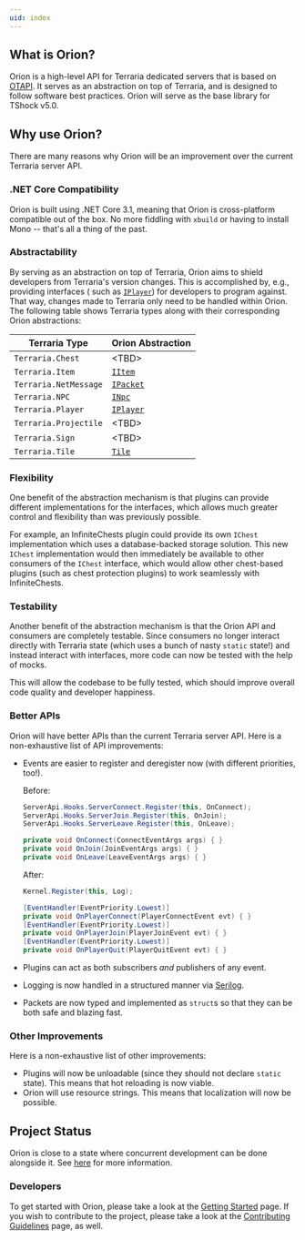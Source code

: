 ```yaml
---
uid: index
---
```


## What is Orion?

Orion is a high-level API for Terraria dedicated servers that is based on [OTAPI](https://github.com/DeathCradle/Open-Terraria-API/). It serves as an abstraction on top of Terraria, and is designed to follow software best practices. Orion will serve as the base library for TShock v5.0.

## Why use Orion?

There are many reasons why Orion will be an improvement over the current Terraria server API.

### .NET Core Compatibility

Orion is built using .NET Core 3.1, meaning that Orion is cross-platform compatible out of the box. No more fiddling with `xbuild` or having to install Mono -- that's all a thing of the past.

### Abstractability

By serving as an abstraction on top of Terraria, Orion aims to shield developers from Terraria's version changes. This is accomplished by, e.g., providing interfaces ( such as [`IPlayer`](http://pryaxis.github.io/orion/api/Orion.Players.IPlayer.html)) for developers to program against. That way, changes made to Terraria only need to be handled within Orion. The following table shows Terraria types along with their corresponding Orion abstractions:

| Terraria Type | Orion Abstraction |
|---------------|-------------------|
| `Terraria.Chest` | &lt;TBD&gt; |
| `Terraria.Item` | [`IItem`](https://pryaxis.github.io/orion/api/Orion.Items.IItem.html) |
| `Terraria.NetMessage` | [`IPacket`](https://pryaxis.github.io/orion/api/Orion.Packets.IPacket.html) |
| `Terraria.NPC` | [`INpc`](https://pryaxis.github.io/orion/api/Orion.Npcs.INpc.html) |
| `Terraria.Player` | [`IPlayer`](https://pryaxis.github.io/orion/api/Orion.Players.IPlayer.html) |
| `Terraria.Projectile` | &lt;TBD&gt; |
| `Terraria.Sign` | &lt;TBD&gt; |
| `Terraria.Tile` | [`Tile`](https://pryaxis.github.io/orion/api/Orion.World.Tiles.Tile.html) |

### Flexibility

One benefit of the abstraction mechanism is that plugins can provide different implementations for the interfaces, which allows much greater control and flexibility than was previously possible.

For example, an InfiniteChests plugin could provide its own `IChest` implementation which uses a database-backed storage solution. This new `IChest` implementation would then immediately be available to other consumers of the `IChest` interface, which would allow other chest-based plugins (such as chest protection plugins) to work seamlessly with InfiniteChests.

### Testability

Another benefit of the abstraction mechanism is that the Orion API and consumers are completely testable. Since consumers no longer interact directly with Terraria state (which uses a bunch of nasty `static` state!) and instead interact with interfaces, more code can now be tested with the help of mocks.

This will allow the codebase to be fully tested, which should improve overall code quality and developer happiness.

### Better APIs

Orion will have better APIs than the current Terraria server API. Here is a non-exhaustive list of API improvements:

* Events are easier to register and deregister now (with different priorities, too!).

  Before:
  ```csharp
  ServerApi.Hooks.ServerConnect.Register(this, OnConnect);
  ServerApi.Hooks.ServerJoin.Register(this, OnJoin);
  ServerApi.Hooks.ServerLeave.Register(this, OnLeave);
  
  private void OnConnect(ConnectEventArgs args) { }
  private void OnJoin(JoinEventArgs args) { }
  private void OnLeave(LeaveEventArgs args) { }
  ```
  
  After:
  ```csharp
  Kernel.Register(this, Log);
  
  [EventHandler(EventPriority.Lowest)]
  private void OnPlayerConnect(PlayerConnectEvent evt) { }
  [EventHandler(EventPriority.Lowest)]
  private void OnPlayerJoin(PlayerJoinEvent evt) { }
  [EventHandler(EventPriority.Lowest)]
  private void OnPlayerQuit(PlayerQuitEvent evt) { }
  ```
* Plugins can act as both subscribers _and_ publishers of any event.
* Logging is now handled in a structured manner via [Serilog](https://serilog.net/).
* Packets are now typed and implemented as `struct`s so that they can be both safe and blazing fast.

### Other Improvements

Here is a non-exhaustive list of other improvements:

* Plugins will now be unloadable (since they should not declare `static` state). This means that hot reloading is now viable.
* Orion will use resource strings. This means that localization will now be possible.

## Project Status

Orion is close to a state where concurrent development can be done alongside it. See [here](https://github.com/Pryaxis/orion/issues/55) for more information.

### Developers

To get started with Orion, please take a look at the [Getting Started](xref:getting_started) page. If you wish to contribute to the project, please take a look at the [Contributing Guidelines](xref:contributing_guidelines) page, as well.

